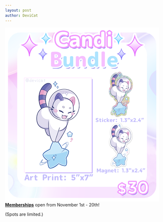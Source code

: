 ```yaml
---
layout: post
author: DeviCat
---
```


![](/img/KofiMembershipCandiBundleNovember2024.png)
**[Memberships](https://ko-fi.com/devicat/shop)** open from November 1st - 20th!

(Spots are limited.)
<!--card-->
